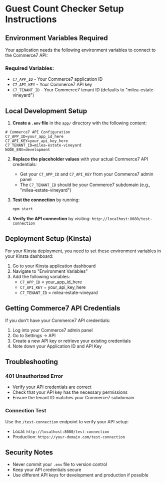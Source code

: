 # Guest Count Checker Setup Instructions

## Environment Variables Required

Your application needs the following environment variables to connect to the Commerce7 API:

### Required Variables:
- `C7_APP_ID` - Your Commerce7 application ID
- `C7_API_KEY` - Your Commerce7 API key
- `C7_TENANT_ID` - Your Commerce7 tenant ID (defaults to "milea-estate-vineyard")

## Local Development Setup

1. **Create a `.env` file** in the `app/` directory with the following content:

```env
# Commerce7 API Configuration
C7_APP_ID=your_app_id_here
C7_API_KEY=your_api_key_here
C7_TENANT_ID=milea-estate-vineyard
NODE_ENV=development
```

2. **Replace the placeholder values** with your actual Commerce7 API credentials:
   - Get your `C7_APP_ID` and `C7_API_KEY` from your Commerce7 admin panel
   - The `C7_TENANT_ID` should be your Commerce7 subdomain (e.g., "milea-estate-vineyard")

3. **Test the connection** by running:
   ```bash
   npm start
   ```

4. **Verify the API connection** by visiting: `http://localhost:8080/test-connection`

## Deployment Setup (Kinsta)

For your Kinsta deployment, you need to set these environment variables in your Kinsta dashboard:

1. Go to your Kinsta application dashboard
2. Navigate to "Environment Variables"
3. Add the following variables:
   - `C7_APP_ID` = your_app_id_here
   - `C7_API_KEY` = your_api_key_here
   - `C7_TENANT_ID` = milea-estate-vineyard

## Getting Commerce7 API Credentials

If you don't have your Commerce7 API credentials:

1. Log into your Commerce7 admin panel
2. Go to Settings → API
3. Create a new API key or retrieve your existing credentials
4. Note down your Application ID and API Key

## Troubleshooting

### 401 Unauthorized Error
- Verify your API credentials are correct
- Check that your API key has the necessary permissions
- Ensure the tenant ID matches your Commerce7 subdomain

### Connection Test
Use the `/test-connection` endpoint to verify your API setup:
- Local: `http://localhost:8080/test-connection`
- Production: `https://your-domain.com/test-connection`

## Security Notes

- Never commit your `.env` file to version control
- Keep your API credentials secure
- Use different API keys for development and production if possible
